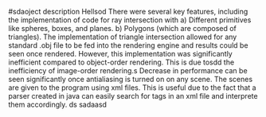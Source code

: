 #sdaoject description
Hellsod
There were several key features, including the implementation of code for ray intersection with
  a) Different primitives like spheres, boxes, and planes.
  b) Polygons (which are composed of triangles).
The implementation of triangle intersection allowed for any standard .obj file to be fed into the rendering engine and results could
be seen once rendered. However, this implementation was significantly inefficient compared to object-order rendering. This is due tosdd
the inefficiency of image-order rendering.s
Decrease in performance can be seen significantly once antialiasing is turned on on any scene.
The scenes are given to the program using xml files. This is useful due to the fact that a parser created in java can easily search for
tags in an xml file and interprete them accordingly. ds
sadaasd
